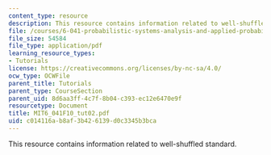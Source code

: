 ```yaml
---
content_type: resource
description: This resource contains information related to well-shuffled standard.
file: /courses/6-041-probabilistic-systems-analysis-and-applied-probability-fall-2010/c014116ab8af3b426139d0c3345b3bca_MIT6_041F10_tut02.pdf
file_size: 54584
file_type: application/pdf
learning_resource_types:
- Tutorials
license: https://creativecommons.org/licenses/by-nc-sa/4.0/
ocw_type: OCWFile
parent_title: Tutorials
parent_type: CourseSection
parent_uid: 8d6aa3ff-4c7f-8b04-c393-ec12e6470e9f
resourcetype: Document
title: MIT6_041F10_tut02.pdf
uid: c014116a-b8af-3b42-6139-d0c3345b3bca
---
```

This resource contains information related to well-shuffled standard.